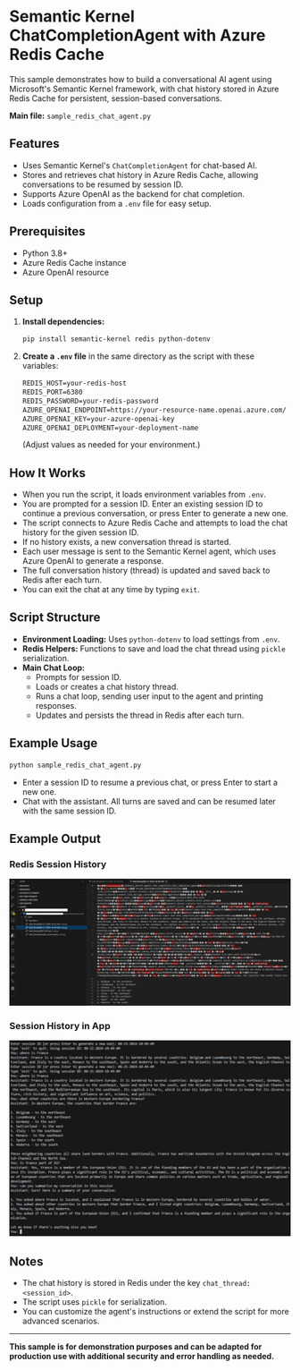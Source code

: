 # Semantic Kernel ChatCompletionAgent with Azure Redis Cache

This sample demonstrates how to build a conversational AI agent using Microsoft's Semantic Kernel framework, with chat history stored in Azure Redis Cache for persistent, session-based conversations.

**Main file:** `sample_redis_chat_agent.py`

## Features
- Uses Semantic Kernel's `ChatCompletionAgent` for chat-based AI.
- Stores and retrieves chat history in Azure Redis Cache, allowing conversations to be resumed by session ID.
- Supports Azure OpenAI as the backend for chat completion.
- Loads configuration from a `.env` file for easy setup.

## Prerequisites
- Python 3.8+
- Azure Redis Cache instance
- Azure OpenAI resource

## Setup
1. **Install dependencies:**
   ```sh
   pip install semantic-kernel redis python-dotenv
   ```
2. **Create a `.env` file** in the same directory as the script with these variables:
   ```env
   REDIS_HOST=your-redis-host
   REDIS_PORT=6380
   REDIS_PASSWORD=your-redis-password
   AZURE_OPENAI_ENDPOINT=https://your-resource-name.openai.azure.com/
   AZURE_OPENAI_KEY=your-azure-openai-key
   AZURE_OPENAI_DEPLOYMENT=your-deployment-name
   ```
   (Adjust values as needed for your environment.)

## How It Works
- When you run the script, it loads environment variables from `.env`.
- You are prompted for a session ID. Enter an existing session ID to continue a previous conversation, or press Enter to generate a new one.
- The script connects to Azure Redis Cache and attempts to load the chat history for the given session ID.
- If no history exists, a new conversation thread is started.
- Each user message is sent to the Semantic Kernel agent, which uses Azure OpenAI to generate a response.
- The full conversation history (thread) is updated and saved back to Redis after each turn.
- You can exit the chat at any time by typing `exit`.

## Script Structure
- **Environment Loading:** Uses `python-dotenv` to load settings from `.env`.
- **Redis Helpers:** Functions to save and load the chat thread using `pickle` serialization.
- **Main Chat Loop:**
  - Prompts for session ID.
  - Loads or creates a chat history thread.
  - Runs a chat loop, sending user input to the agent and printing responses.
  - Updates and persists the thread in Redis after each turn.


## Example Usage
```sh
python sample_redis_chat_agent.py
```
- Enter a session ID to resume a previous chat, or press Enter to start a new one.
- Chat with the assistant. All turns are saved and can be resumed later with the same session ID.

## Example Output

### Redis Session History
![Redis Session History](redis_session_history.jpg)

### Session History in App
![Session History](session_history.jpg)

## Notes
- The chat history is stored in Redis under the key `chat_thread:<session_id>`.
- The script uses `pickle` for serialization.
- You can customize the agent's instructions or extend the script for more advanced scenarios.

---

**This sample is for demonstration purposes and can be adapted for production use with additional security and error handling as needed.**